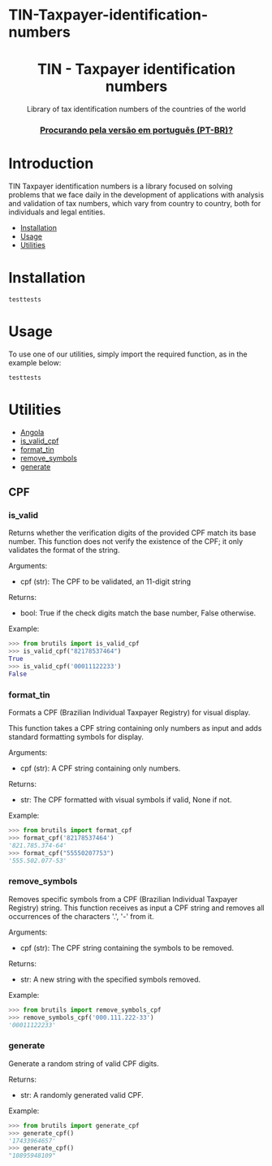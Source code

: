 # TIN-Taxpayer-identification-numbers

<div align="center">
<h1>TIN - Taxpayer identification numbers</h1>

<p>Library of tax identification numbers of the countries of the world</p>

### [Procurando pela versão em português (PT-BR)?](README.md)

</div>

# Introduction

TIN Taxpayer identification numbers is a library focused on solving problems that we face daily in the development of applications with analysis and validation of tax numbers, which vary from country to country, both for individuals and legal entities.

- [Installation](#installation)
- [Usage](#usage)
- [Utilities](#utilities)

# Installation

```
testtests
```

# Usage

To use one of our utilities, simply import the required function, as in the example below:

```
testtests
```

# Utilities

- [Angola](#angola)
- [is\_valid\_cpf](#is_valid)
- [format\_tin](#format_tin)
- [remove\_symbols](#remove_symbols)
- [generate](#generate)

## CPF

### is_valid

Returns whether the verification digits of the provided CPF
match its base number. This function does not verify the existence of the CPF;
it only validates the format of the string.

Arguments:

- cpf (str): The CPF to be validated, an 11-digit string

Returns:

- bool: True if the check digits match the base number,
False otherwise.

Example:

```python
>>> from brutils import is_valid_cpf
>>> is_valid_cpf("82178537464")
True
>>> is_valid_cpf('00011122233')
False
```

### format_tin

Formats a CPF (Brazilian Individual Taxpayer Registry) for visual display.

This function takes a CPF string containing only numbers as input and
adds standard formatting symbols for display.

Arguments:

- cpf (str): A CPF string containing only numbers.

Returns:

- str: The CPF formatted with visual symbols if valid,
None if not.

Example:

```python
>>> from brutils import format_cpf
>>> format_cpf('82178537464')
'821.785.374-64'
>>> format_cpf("55550207753")
'555.502.077-53'
```

### remove_symbols

Removes specific symbols from a CPF (Brazilian Individual Taxpayer Registry) string. This function receives as input a CPF string and removes all
occurrences of the characters '.', '-' from it.

Arguments:

- cpf (str): The CPF string containing the symbols to be removed.

Returns:

- str: A new string with the specified symbols removed.

Example:

```python
>>> from brutils import remove_symbols_cpf
>>> remove_symbols_cpf('000.111.222-33')
'00011122233'
```

### generate

Generate a random string of valid CPF digits.

Returns:

- str: A randomly generated valid CPF.

Example:

```python
>>> from brutils import generate_cpf
>>> generate_cpf()
'17433964657'
>>> generate_cpf()
"10895948109"
```
